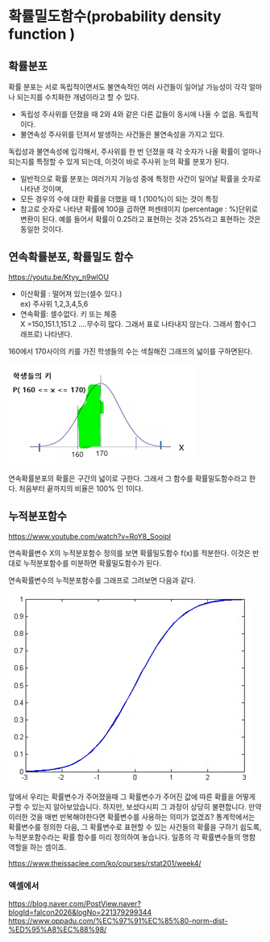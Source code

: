 # 확률밀도함수(probability density function )


## 확률분포 

확률 분포는 서로 독립적이면서도 불연속적인 여러 사건들이 일어날 가능성이 각각 얼마나 되는지를 수치화한 개념이라고 할 수 있다. 


* 독립성
  주사위를 던졌을 때 2와 4와 같은 다른 값들이 동시에 나올 수 없음. 독립적이다. 
* 불연속성
  주사위를 던져서 발생하는 사건들은 불연속성을 가지고 있다. 

독립성과 불연속성에 입각해서, 주사위를 한 번 던졌을 때 각 숫자가 나올 확률이 얼마나 되는지를 특정할 수 있게 되는데, 이것이 바로 주사위 눈의 확률 분포가 된다. 


* 일반적으로 확률 분포는 여러가지 가능성 중에 특정한 사건이 일어날 확률을 숫자로 나타낸 것이며, 
* 모든 경우의 수에 대한 확률을 더했을 때 1 (100%)이 되는 것이 특징
* 참고로 숫자로 나타낸 확률에 100을 곱하면 퍼센테이지 (percentage : %)단위로 변환이 된다. 예를 들어서 확률이 0.25라고 표현하는 것과 25%라고 표현하는 것은 동일한 것이다.



## 연속확률분포, 확률밀도 함수

https://youtu.be/Ktyy_n9wlOU


* 이산확률 : 떨어져 있는(셀수 있다.)   
ex) 주사위 1,2,3,4,5,6 
* 연속확률: 셀수없다. 
키 또는 체중     
X =150,151.1,151.2 ....무수히 많다. 그래서 표로 나타내지 않는다. 그래서 함수(그래프로) 나타낸다. 



160에서 170사이의 키를 가진 학생들의 수는 색칠해진 그래프의 넓이를 구하면된다. 




![](../.gitbook/assets/normal/normal01.png)



연속확률분포의 확률은 구간의 넓이로 구한다. 
그래서 그 함수를 확률밀도함수라고 한다. 
처음부터 끝까지의 비율은 100% 인 1이다.



## 누적분포함수


https://www.youtube.com/watch?v=RoY8_SooipI



연속확률변수 X의 누적분포함수 정의를 보면 확률밀도함수 f(x)를 적분한다. 이것은 반대로 누적분포함수를 미분하면 확률밀도함수가 된다. 


연속확률변수의 누적분포함수를 그래프로 그려보면 다음과 같다. 


![](../.gitbook/assets/normal/normal02.png)



앞에서 우리는 확률변수가 주어졌을때 그 확률변수가 주어진 값에 따른 확률을 어떻게 구할 수 있는지 알아보았습니다. 하지만, 보셨다시피 그 과정이 상당히 불편합니다. 만약 이러한 것을 매번 반복해야한다면 확률변수를 사용하는 의미가 없겠죠? 통계학에서는 확률변수를 정의한 다음, 그 확률변수로 표현할 수 있는 사건들의 확률을 구하기 쉽도록, 누적분포함수라는 확률 함수를 미리 정의하여 놓습니다. 일종의 각 확률변수들의 명함 역할을 하는 셈이죠. 



https://www.theissaclee.com/ko/courses/rstat201/week4/



### 엑셀에서
https://blog.naver.com/PostView.naver?blogId=falcon2026&logNo=221379299344
https://www.oppadu.com/%EC%97%91%EC%85%80-norm-dist-%ED%95%A8%EC%88%98/

